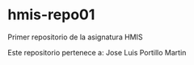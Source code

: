 # hmis-repo01

Primer repositorio de la asignatura HMIS

Este repositorio pertenece a: Jose Luis Portillo Martin


